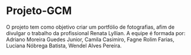 # Projeto-GCM
O projeto tem como objetivo criar um portfólio de fotografias, afim de divulgar o trabalho da profissional Renata Lyllian.
A equipe é formada por: Adriano Moreira Guedes Junior, Camila Casimiro, Fagne Rolim Farias, Luciana Nóbrega Batista, Wendel Alves Pereira.
